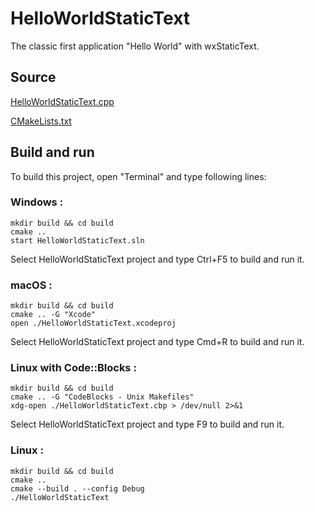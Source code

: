 # HelloWorldStaticText

The classic first application "Hello World" with wxStaticText.

## Source

[HelloWorldStaticText.cpp](HelloWorldStaticText.cpp)

[CMakeLists.txt](CMakeLists.txt)

## Build and run

To build this project, open "Terminal" and type following lines:

### Windows :

``` shell
mkdir build && cd build
cmake .. 
start HelloWorldStaticText.sln
```

Select HelloWorldStaticText project and type Ctrl+F5 to build and run it.

### macOS :

``` shell
mkdir build && cd build
cmake .. -G "Xcode"
open ./HelloWorldStaticText.xcodeproj
```

Select HelloWorldStaticText project and type Cmd+R to build and run it.

### Linux with Code::Blocks :

``` shell
mkdir build && cd build
cmake .. -G "CodeBlocks - Unix Makefiles"
xdg-open ./HelloWorldStaticText.cbp > /dev/null 2>&1
```

Select HelloWorldStaticText project and type F9 to build and run it.

### Linux :

``` shell
mkdir build && cd build
cmake .. 
cmake --build . --config Debug
./HelloWorldStaticText
```
